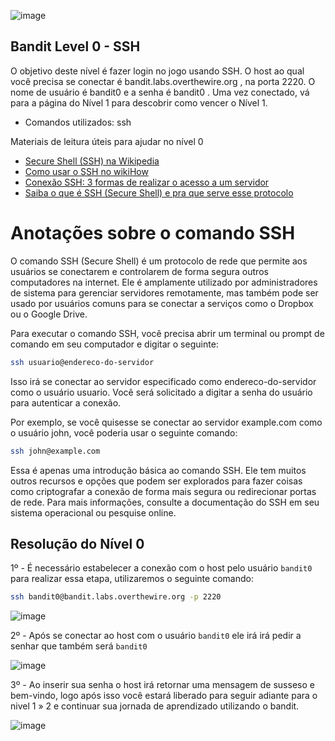 ![image](https://i.imgur.com/VcJmvlH.png)

## Bandit Level 0 - SSH 
O objetivo deste nível é fazer login no jogo usando SSH. O host ao qual você precisa se conectar é bandit.labs.overthewire.org , na porta 2220. O nome de usuário é bandit0 e a senha é bandit0 . Uma vez conectado, vá para a página do Nível 1 para descobrir como vencer o Nível 1.

- Comandos utilizados: ssh

Materiais de leitura úteis para ajudar no nível 0
- [Secure Shell (SSH) na Wikipedia](https://pt.wikipedia.org/wiki/Secure_Shell)
- [Como usar o SSH no wikiHow](https://www.wikihow.com/Use-SSH)
- [Conexão SSH: 3 formas de realizar o acesso a um servidor](https://www.hostgator.com.br/blog/conexao-ssh-3-formas-de-realizar-o-acesso-a-um-servidor/)
- [Saiba o que é SSH (Secure Shell) e pra que serve esse protocolo](https://rockcontent.com/br/blog/ssh/)

# Anotações sobre o comando SSH 

O comando SSH (Secure Shell) é um protocolo de rede que permite aos usuários se conectarem e controlarem de forma segura outros computadores na internet. Ele é amplamente utilizado por administradores de sistema para gerenciar servidores remotamente, mas também pode ser usado por usuários comuns para se conectar a serviços como o Dropbox ou o Google Drive.

Para executar o comando SSH, você precisa abrir um terminal ou prompt de comando em seu computador e digitar o seguinte:

```bash
ssh usuario@endereco-do-servidor
```

Isso irá se conectar ao servidor especificado como endereco-do-servidor como o usuário usuario. Você será solicitado a digitar a senha do usuário para autenticar a conexão.

Por exemplo, se você quisesse se conectar ao servidor example.com como o usuário john, você poderia usar o seguinte comando:

```bash
ssh john@example.com
```

Essa é apenas uma introdução básica ao comando SSH. Ele tem muitos outros recursos e opções que podem ser explorados para fazer coisas como criptografar a conexão de forma mais segura ou redirecionar portas de rede. Para mais informações, consulte a documentação do SSH em seu sistema operacional ou pesquise online.

## Resolução do Nível 0

1º - É necessário estabelecer a conexão com o host pelo usuário `bandit0` para realizar essa etapa, utilizaremos o seguinte comando:

```bash
ssh bandit0@bandit.labs.overthewire.org -p 2220
```

![image](https://i.imgur.com/0VJXpni.png)

2º - Após se conectar ao host com o usuário `bandit0` ele irá irá pedir a senhar que também será `bandit0`

![image](https://i.imgur.com/wbIuayj.png)

3º - Ao inserir sua senha o host irá retornar uma mensagem de susseso e bem-vindo, logo após isso você estará liberado para seguir adiante para o nivel 1 » 2 e continuar sua jornada de aprendizado utilizando o bandit.

![image](https://i.imgur.com/2femMgG.png)